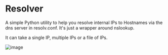 # Resolver
A simple Python utility to help you resolve internal IPs to Hostnames via the dns server in resolv.conf. It's just a wrapper around nslookup.

It can take a single IP, multiple IPs or a file of IPs.

![image](https://github.com/Cyb3rC3lt/Resolve/assets/33097451/b02be37c-89e8-4577-8cb4-459488514751)


